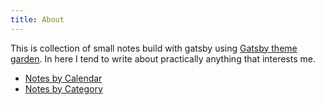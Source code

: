 ```yaml
---
title: About
---
```


This is collection of small notes build with gatsby using [Gatsby theme garden][1]. In here I tend to write about practically anything that interests me.

- [Notes by Calendar](notes_by_calendar)
- [Notes by Category](notes_by_category)

[1]: https://www.npmjs.com/package/gatsby-theme-garden
    